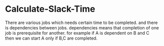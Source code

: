 # Calculate-Slack-Time
There are various jobs which needs certain time to be completed. and there is dependencies between jobs.
dependencies means that completion of one job is prerequisite for another.
for example if A is dependent on B and C then we can start A only if B,C are completed.
